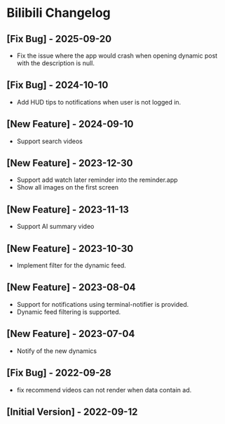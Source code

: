 # Bilibili Changelog

## [Fix Bug] - 2025-09-20

- Fix the issue where the app would crash when opening dynamic post with the description is null.

## [Fix Bug] - 2024-10-10

- Add HUD tips to notifications when user is not logged in.

## [New Feature] - 2024-09-10

- Support search videos

## [New Feature] - 2023-12-30

- Support add watch later reminder into the reminder.app
- Show all images on the first screen

## [New Feature] - 2023-11-13

- Support AI summary video

## [New Feature] - 2023-10-30

- Implement filter for the dynamic feed.

## [New Feature] - 2023-08-04

- Support for notifications using terminal-notifier is provided.
- Dynamic feed filtering is supported.

## [New Feature] - 2023-07-04

- Notify of the new dynamics

## [Fix Bug] - 2022-09-28

- fix recommend videos can not render when data contain ad.

## [Initial Version] - 2022-09-12
